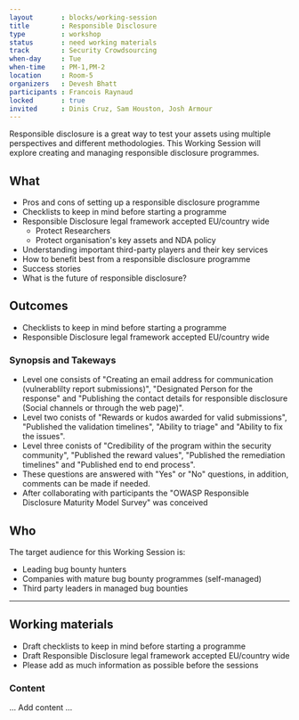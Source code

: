 ```yaml
---
layout       : blocks/working-session
title        : Responsible Disclosure
type         : workshop
status       : need working materials
track        : Security Crowdsourcing
when-day     : Tue
when-time    : PM-1,PM-2
location     : Room-5
organizers   : Devesh Bhatt
participants : Francois Raynaud
locked       : true
invited      : Dinis Cruz, Sam Houston, Josh Armour
---
```


Responsible disclosure is a great way to test your assets using multiple perspectives and different methodologies. This Working Session will explore creating and managing responsible disclosure programmes. 

## What

- Pros and cons of setting up a responsible disclosure programme
- Checklists to keep in mind before starting a programme
- Responsible Disclosure legal framework accepted EU/country wide
   - Protect Researchers
   - Protect organisation's key assets and NDA policy
- Understanding important third-party players and their key services
- How to benefit best from a responsible disclosure programme
- Success stories
- What is the future of responsible disclosure?

## Outcomes 

- Checklists to keep in mind before starting a programme
- Responsible Disclosure legal framework accepted EU/country wide

### Synopsis and Takeways

- Level one consists of "Creating an email address for communication (vulnerablilty report submissions)", "Designated Person for the response" and "Publishing the contact details for responsible disclosure (Social channels or through the web page)".
- Level two conists of "Rewards or kudos awarded for valid submissions", "Published the validation timelines", "Ability to triage" and "Ability to fix the issues".
- Level three conists of "Credibility of the program within the security community", "Published the reward values", "Published the remediation timelines" and "Published end to end process". 
- These questions are answered with "Yes" or "No" questions, in addition, comments can be made if needed.
- After collaborating with participants the "OWASP Responsible Disclosure Maturity Model Survey" was conceived 


## Who

The target audience for this Working Session is:

* Leading bug bounty hunters
* Companies with mature bug bounty programmes (self-managed)
* Third party leaders in managed bug bounties

--- 

## Working materials

- Draft checklists to keep in mind before starting a programme
- Draft Responsible Disclosure legal framework accepted EU/country wide
- Please add as much information as possible before the sessions

### Content

... Add content ...
